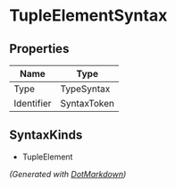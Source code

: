 # TupleElementSyntax

## Properties

| Name       | Type        |
| ---------- | ----------- |
| Type       | TypeSyntax  |
| Identifier | SyntaxToken |

## SyntaxKinds

* TupleElement

*\(Generated with [DotMarkdown](http://github.com/JosefPihrt/DotMarkdown)\)*